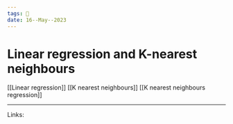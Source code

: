 ```yaml
---
tags: 🌱
date: 16--May--2023
---
```


# Linear regression and K-nearest neighbours

[[Linear regression]] [[K nearest neighbours]] [[K nearest neighbours regression]]

---
Links: 